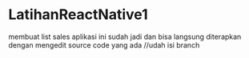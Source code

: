 # LatihanReactNative1
membuat list sales
aplikasi ini sudah jadi dan bisa langsung diterapkan dengan mengedit source code yang ada //udah isi branch

